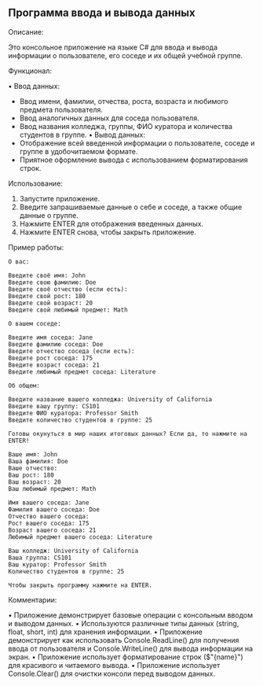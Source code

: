 ## Программа ввода и вывода данных

Описание:

Это консольное приложение на языке C# для ввода и вывода информации о пользователе, его соседе и их общей учебной группе. 

Функционал:

• Ввод данных:
  * Ввод имени, фамилии, отчества, роста, возраста и любимого предмета пользователя.
  * Ввод аналогичных данных для соседа пользователя.
  * Ввод названия колледжа, группы, ФИО куратора и количества студентов в группе.
• Вывод данных: 
  * Отображение всей введенной информации о пользователе, соседе и группе в удобочитаемом формате.
  * Приятное оформление вывода с использованием форматирования строк.

Использование:

1. Запустите приложение.
2. Введите запрашиваемые данные о себе и соседе, а также общие данные о группе.
3. Нажмите ENTER для отображения введенных данных.
4. Нажмите ENTER снова, чтобы закрыть приложение.

Пример работы:

```
О вас:

Введите своё имя: John
Введите свою фамилию: Doe
Введите своё отчество (если есть): 
Введите свой рост: 180
Введите свой возраст: 20
Введите свой любимый предмет: Math

О вашем соседе:

Введите имя соседа: Jane
Введите фамилию соседа: Doe
Введите отчество соседа (если есть): 
Введите рост соседа: 175
Введите возраст соседа: 21
Введите любимый предмет соседа: Literature

Об общем:

Введите название вашего колледжа: University of California
Введите вашу группу: CS101
Введите ФИО куратора: Professor Smith
Введите количество студентов в группе: 25

Готовы окунуться в мир наших итоговых данных? Если да, то нажмите на ENTER!

Ваше имя: John
Ваша фамилия: Doe
Ваше отчество: 
Ваш рост: 180
Ваш возраст: 20
Ваш любимый предмет: Math

Имя вашего соседа: Jane
Фамилия вашего соседа: Doe
Отчество вашего соседа: 
Рост вашего соседа: 175
Возраст вашего соседа: 21
Любимый предмет вашего соседа: Literature

Ваш колледж: University of California
Ваша группа: CS101
Ваш куратор: Professor Smith
Количество студентов в группе: 25

Чтобы закрыть программу нажмите на ENTER.
```

Комментарии:

• Приложение демонстрирует базовые операции с консольным вводом и выводом данных.
• Используются различные типы данных (string, float, short, int) для хранения информации.
• Приложение демонстрирует как использовать Console.ReadLine() для получения ввода от пользователя и Console.WriteLine() для вывода информации на экран.
• Приложение использует форматирование строк ($"{name}") для красивого и читаемого вывода.
• Приложение использует Console.Clear() для очистки консоли перед выводом данных.
